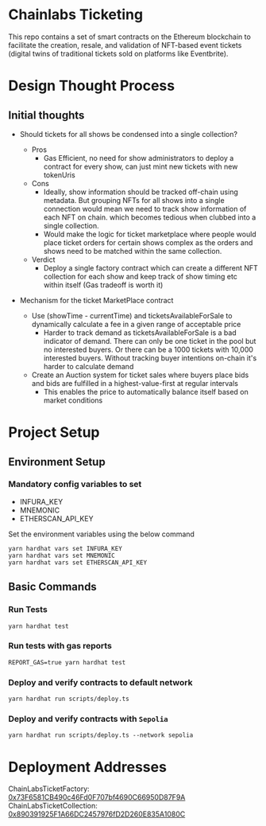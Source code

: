 # Chainlabs Ticketing

This repo contains a set of smart contracts on the Ethereum blockchain to facilitate the creation, resale, and validation of NFT-based event tickets (digital twins of traditional tickets sold on platforms like Eventbrite).

# Design Thought Process

## Initial thoughts

- Should tickets for all shows be condensed into a single collection?

  - Pros
    - Gas Efficient, no need for show administrators to deploy a contract for every show, can just mint new tickets with new tokenUris
  - Cons
    - Ideally, show information should be tracked off-chain using metadata. But grouping NFTs for all shows into a single connection would mean we need to track show information of each NFT on chain. which becomes tedious when clubbed into a single collection.
    - Would make the logic for ticket marketplace where people would place ticket orders for certain shows complex as the orders and shows need to be matched within the same collection.
  - Verdict
    - Deploy a single factory contract which can create a different NFT collection for each show and keep track of show timing etc within itself (Gas tradeoff is worth it)

- Mechanism for the ticket MarketPlace contract

  - Use (showTime - currentTime) and ticketsAvailableForSale to dynamically calculate a fee in a given range of acceptable price
    - Harder to track demand as ticketsAvailableForSale is a bad indicator of demand. There can only be one ticket in the pool but no interested buyers. Or there can be a 1000 tickets with 10,000 interested buyers. Without tracking buyer intentions on-chain it's harder to calculate demand
  - Create an Auction system for ticket sales where buyers place bids and bids are fulfilled in a highest-value-first at regular intervals
    - This enables the price to automatically balance itself based on market conditions

# Project Setup

## Environment Setup

### Mandatory config variables to set

- INFURA_KEY
- MNEMONIC
- ETHERSCAN_API_KEY

Set the environment variables using the below command

```shell
yarn hardhat vars set INFURA_KEY
yarn hardhat vars set MNEMONIC
yarn hardhat vars set ETHERSCAN_API_KEY
```

## Basic Commands

### Run Tests

```shell
yarn hardhat test
```

### Run tests with gas reports

```shell
REPORT_GAS=true yarn hardhat test
```

### Deploy and verify contracts to default network

```shell
yarn hardhat run scripts/deploy.ts
```

### Deploy and verify contracts with `Sepolia`

```shell
yarn hardhat run scripts/deploy.ts --network sepolia
```

# Deployment Addresses

ChainLabsTicketFactory: [0x73F6581CB490c46Fd0F707bf4690C66950D87F9A](https://sepolia.etherscan.io/address/0x73F6581CB490c46Fd0F707bf4690C66950D87F9A)
ChainLabsTicketCollection: [0x890391925F1A66DC2457976fD2D260E835A1080C](https://sepolia.etherscan.io/address/0x890391925F1A66DC2457976fD2D260E835A1080C)
